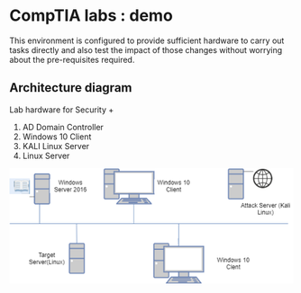 # CompTIA labs : demo

This environment is configured to provide sufficient hardware to carry out tasks directly and also test the impact of those changes without worrying about the pre-requisites required.

## Architecture diagram

Lab hardware for Security +

1. AD Domain Controller
1. Windows 10 Client
1. KALI Linux Server
1. Linux Server

![Topology security lab.](images/security.png "Security topology")

